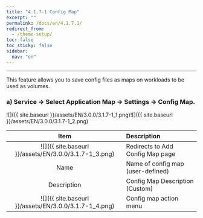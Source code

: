 ```yaml
---
title: "4.1.7-1 Config Map"
excerpt: ""
permalink: /docs/en/4.1.7.1/
redirect_from:
  - /theme-setup/
toc: false
toc_sticky: false
sidebar:
  nav: "en"
---
```



---

This feature allows you to save config files as maps on workloads to be used as volumes.

### a\) Service → Select Application Map → Settings → Config Map.
![]({{ site.baseurl }}/assets/EN/3.0.0/3.1.7-1_1.png)![]({{ site.baseurl }}/assets/EN/3.0.0/3.1.7-1_2.png)

| **Item** | **Description** |
| :---: | :--- |
| ![]({{ site.baseurl }}/assets/EN/3.0.0/3.1.7-1_3.png) | Redirects to Add Config Map page |
| Name | Name of config map \(user-defined\) |
| Description | Config Map Description (Custom) |
| ![]({{ site.baseurl }}/assets/EN/3.0.0/3.1.7-1_4.png) | Config map action menu |
